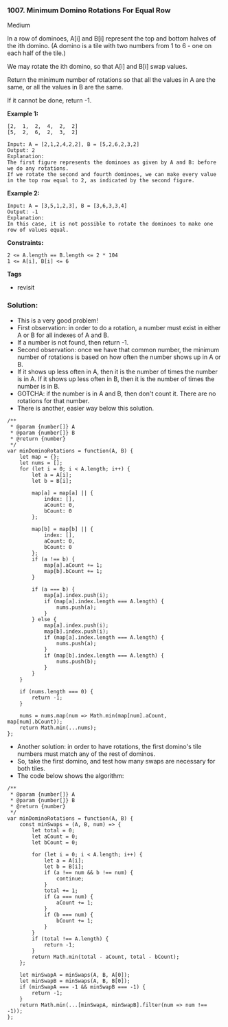 ### 1007. Minimum Domino Rotations For Equal Row
Medium

In a row of dominoes, A[i] and B[i] represent the top and bottom halves of the ith domino.  (A domino is a tile with two numbers from 1 to 6 - one on each half of the tile.)

We may rotate the ith domino, so that A[i] and B[i] swap values.

Return the minimum number of rotations so that all the values in A are the same, or all the values in B are the same.

If it cannot be done, return -1.

**Example 1:**
```
[2,  1,  2,  4,  2,  2]
[5,  2,  6,  2,  3,  2]

Input: A = [2,1,2,4,2,2], B = [5,2,6,2,3,2]
Output: 2
Explanation: 
The first figure represents the dominoes as given by A and B: before we do any rotations.
If we rotate the second and fourth dominoes, we can make every value in the top row equal to 2, as indicated by the second figure.
```

**Example 2:**
```
Input: A = [3,5,1,2,3], B = [3,6,3,3,4]
Output: -1
Explanation: 
In this case, it is not possible to rotate the dominoes to make one row of values equal.
``` 

**Constraints:**
```
2 <= A.length == B.length <= 2 * 104
1 <= A[i], B[i] <= 6
```
**Tags**
- revisit

### Solution:
- This is a very good problem!
- First observation: in order to do a rotation, a number must exist in either A or B for all indexes of A and B.
- If a number is not found, then return -1.
- Second observation: once we have that common number, the minimum number of rotations is based on how often the number shows up in A or B.
- If it shows up less often in A, then it is the number of times the number is in A. If it shows up less often in B, then it is the number of times
the number is in B.
- GOTCHA: if the number is in A and B, then don't count it. There are no rotations for that number.
- There is another, easier way below this solution.
```
/**
 * @param {number[]} A
 * @param {number[]} B
 * @return {number}
 */
var minDominoRotations = function(A, B) {
    let map = {};
    let nums = [];
    for (let i = 0; i < A.length; i++) {
        let a = A[i];
        let b = B[i];

        map[a] = map[a] || {
            index: [],
            aCount: 0,
            bCount: 0
        };
        
        map[b] = map[b] || {
            index: [],
            aCount: 0,
            bCount: 0
        };
        if (a !== b) {
            map[a].aCount += 1;
            map[b].bCount += 1;            
        }

        if (a === b) {
            map[a].index.push(i);
            if (map[a].index.length === A.length) {
                nums.push(a);
            }
        } else {
            map[a].index.push(i);
            map[b].index.push(i);
            if (map[a].index.length === A.length) {
                nums.push(a);
            }
            if (map[b].index.length === A.length) {
                nums.push(b);
            }            
        }
    }
    
    if (nums.length === 0) {
        return -1;
    }
    
    nums = nums.map(num => Math.min(map[num].aCount, map[num].bCount));
    return Math.min(...nums);
};
```
- Another solution: in order to have rotations, the first domino's tile numbers must match any of the rest of dominos.
- So, take the first domino, and test how many swaps are necessary for both tiles.
- The code below shows the algorithm:
```
/**
 * @param {number[]} A
 * @param {number[]} B
 * @return {number}
 */
var minDominoRotations = function(A, B) {
    const minSwaps = (A, B, num) => {
        let total = 0;
        let aCount = 0;
        let bCount = 0;
        
        for (let i = 0; i < A.length; i++) {
            let a = A[i];
            let b = B[i];
            if (a !== num && b !== num) {
                continue;
            }
            total += 1;
            if (a === num) {
                aCount += 1;
            }
            if (b === num) {
                bCount += 1;
            }
        }
        if (total !== A.length) {
            return -1;
        }
        return Math.min(total - aCount, total - bCount);
    };
    
    let minSwapA = minSwaps(A, B, A[0]);
    let minSwapB = minSwaps(A, B, B[0]);
    if (minSwapA === -1 && minSwapB === -1) {
        return -1;
    }
    return Math.min(...[minSwapA, minSwapB].filter(num => num !== -1));
};
```
